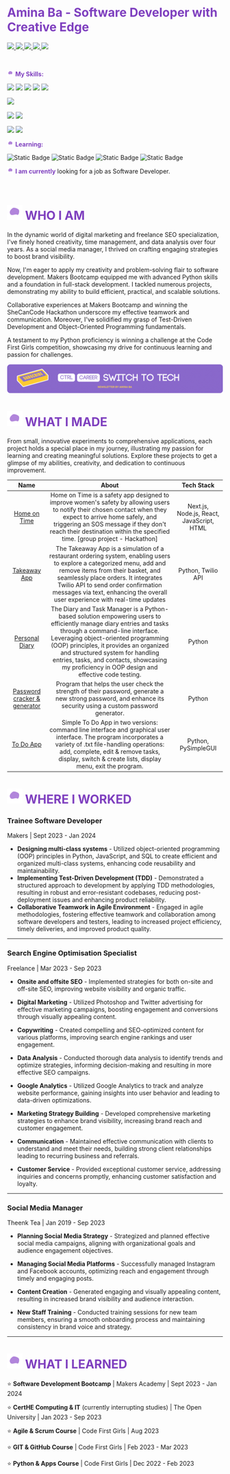 # <span style="color: #7F40BF">Amina Ba - Software Developer with Creative Edge</span>


<p>
  <a href="mailto:abaaminaba@gmail.com">
    <img src="https://img.shields.io/badge/-abaaminaba@gmail.com-6633cc?style=flat-square&logo=Gmail&logoColor=white&link=mailto:abaaminaba@gmail.com" />
  </a>
  <a href="https://www.linkedin.com/in/baamina">
    <img src="https://img.shields.io/badge/-Amina%20Ba-6633cc?style=flat-square&logo=Linkedin&logoColor=white&link=https://www.linkedin.com/in/baamina" />
  </a>
  <a href="https://www.codewars.com/users/xAmiBa">
    <img src="https://img.shields.io/badge/xAmiBa-6633cc?style=flat-square&logo=Codewars&logoColor=white" />
  </a>
  <a href="https://twitter.com/xAmiBa">
    <img src="https://img.shields.io/badge/xAmiBa-6633cc?style=flat-square&logo=Twitter&logoColor=white" />
  </a>
  <a href="https://www.linkedin.com/newsletters/ctrl-career-switch-to-tech-7099156156140371968/">
    <img src="https://img.shields.io/badge/My Newsletter-6633cc?style=flat-square&logo=minutemailer&logoColor=white&link=https://www.linkedin.com/newsletters/ctrl-career-switch-to-tech-7099156156140371968/" />
  </a>
</p>

<br>

<img height="15px" width="15px" src="https://github.com/xAmiBa/xAmiBa/blob/358f0839515a003bb812c1db867ee28fbdfed6ca/L1iJk9jegs.gif" /><span style="color: #7F40BF"> **My Skills:**</span>

<img src="https://img.shields.io/badge/Python-FFD43B?style=for-the-badge&logo=python&logoColor=blue" /> <img src="https://img.shields.io/badge/Numpy-777BB4?style=for-the-badge&logo=numpy&logoColor=white" /> <img src="https://img.shields.io/badge/Pandas-2C2D72?style=for-the-badge&logo=pandas&logoColor=white" /> <img src="https://img.shields.io/badge/Plotly-239120?style=for-the-badge&logo=plotly&logoColor=white" /> <img src="https://img.shields.io/badge/Streamlit-FF4B4B?style=for-the-badge&logo=Streamlit&logoColor=white" />

<img src="https://img.shields.io/badge/PostgreSQL-316192?style=for-the-badge&logo=postgresql&logoColor=white"/>

<img src="https://img.shields.io/badge/GIT-E44C30?style=for-the-badge&logo=git&logoColor=white" /> <img src="https://img.shields.io/badge/GitHub-100000?style=for-the-badge&logo=github&logoColor=white" />

<img src="https://img.shields.io/badge/VSCode-0078D4?style=for-the-badge&logo=visual%20studio%20code&logoColor=white" /> <img src="https://img.shields.io/badge/PyCharm-000000.svg?&style=for-the-badge&logo=PyCharm&logoColor=white" />

<img height="15px" width="15px" src="https://github.com/xAmiBa/xAmiBa/blob/358f0839515a003bb812c1db867ee28fbdfed6ca/L1iJk9jegs.gif" /><span style="color: #7F40BF"> **Learning:**</span>

![Static Badge](https://img.shields.io/badge/Advanced_Python-purple)
![Static Badge](https://img.shields.io/badge/Test_Drived_Development-purple)
![Static Badge](https://img.shields.io/badge/Object_Oriented_Programming-purple)
![Static Badge](https://img.shields.io/badge/Pair_Programming-purple)




<img height="15px" width="15px" src="https://github.com/xAmiBa/xAmiBa/blob/358f0839515a003bb812c1db867ee28fbdfed6ca/L1iJk9jegs.gif" /><span style="color: #7F40BF"> **I am currently**</span> looking for a job as Software Developer.


</p>
<br>


# <img height="35px" width="35px" src="https://github.com/xAmiBa/xAmiBa/blob/358f0839515a003bb812c1db867ee28fbdfed6ca/L1iJk9jegs.gif" /><span style="color: #7F40BF"> WHO I AM </span>

In the dynamic world of digital marketing and freelance SEO specialization, I've finely honed creativity, time management, and data analysis over four years. As a social media manager, I thrived on crafting engaging strategies to boost brand visibility.

Now, I'm eager to apply my creativity and problem-solving flair to software development. Makers Bootcamp equipped me with advanced Python skills and a foundation in full-stack development. I tackled numerous projects, demonstrating my ability to build efficient, practical, and scalable solutions.

Collaborative experiences at Makers Bootcamp and winning the SheCanCode Hackathon underscore my effective teamwork and communication. Moreover, I've solidified my grasp of Test-Driven Development and Object-Oriented Programming fundamentals.

A testament to my Python proficiency is winning a challenge at the Code First Girls competition, showcasing my drive for continuous learning and passion for challenges.

<a href="https://www.linkedin.com/newsletters/ctrl-career-switch-to-tech-7099156156140371968/">
  <img src="https://github.com/xAmiBa/xAmiBa/blob/main/newbannerImage.gif" />
</a>


# <img height="35px" width="35px" src="https://github.com/xAmiBa/xAmiBa/blob/358f0839515a003bb812c1db867ee28fbdfed6ca/L1iJk9jegs.gif" /> <span style="color: #7F40BF">WHAT I MADE</span>
 From small, innovative experiments to comprehensive applications, each project holds a special place in my journey, illustrating my passion for learning and creating meaningful solutions. Explore these projects to get a glimpse of my abilities, creativity, and dedication to continuous improvement.


|                                  **Name**                                  |                                                                                                                                        About                                                                                                                                         |                Tech Stack                 |
|:--------------------------------------------------------------------------:|:------------------------------------------------------------------------------------------------------------------------------------------------------------------------------------------------------------------------------------------------------------------------------------:|:-----------------------------------------:|
|           [Home on Time](https://github.com/JLoobs/Home-On-Time)           | Home on Time is a safety app designed to improve women's safety by allowing users to notify their chosen contact when they expect to arrive home safely, and triggering an SOS message if they don't reach their destination within the specified time. \[group project - Hackathon] | Next.js, Node.js, React, JavaScript, HTML |
|           [Takeaway App](https://github.com/xAmiBa/Takeaway_app)           | The Takeaway App is a simulation of a restaurant ordering system, enabling users to explore a categorized menu, add and remove items from their basket, and seamlessly place orders. It integrates Twilio API to send order confirmation messages via text, enhancing the overall user experience with real-time updates | Python, Twilio API |
|           [Personal Diary](https://github.com/xAmiBa/Personal_Diary)           | The Diary and Task Manager is a Python-based solution empowering users to efficiently manage diary entries and tasks through a command-line interface. Leveraging object-oriented programming (OOP) principles, it provides an organized and structured system for handling entries, tasks, and contacts, showcasing my proficiency in OOP design and effective code testing. | Python |
| [Password cracker & generator](https://github.com/xAmiBa/Password_Cracker) |                                                             Program that helps the user check the strength of their password, generate a new strong password, and enhance its security using a custom password generator.                                                              |                  Python                   |
|           [To Do App](https://github.com/xAmiBa/To_Do)           | Simple To Do App in two versions: command line interface and graphical user interface. The program incorporates a variety of .txt file-handling operations: add, complete, edit & remove tasks, display, switch & create lists, display menu, exit the program. | Python, PySimpleGUI |

<!-- Non full-stack projects
| Name      | About                                                              | Tech Stack         |
|-----------|--------------------------------------------------------------------|--------------------|
| John Doe  | Passionate software developer with a focus on web applications.   | HTML, CSS, JavaScript, React |
| Jane Smith| Experienced in mobile app development with a knack for UI/UX design.| Swift, Java, Kotlin, Flutter |
| Alex Lee  | Full-stack developer with expertise in building scalable solutions.| Python, Django, JavaScript, React | -->



# <img height="35px" width="35px" src="https://github.com/xAmiBa/xAmiBa/blob/358f0839515a003bb812c1db867ee28fbdfed6ca/L1iJk9jegs.gif" /> <span style="color: #7F40BF">WHERE I WORKED</span>
### Trainee Software Developer

Makers | Sept 2023 - Jan 2024
- **Designing multi-class systems** - Utilized object-oriented programming (OOP) principles in Python, JavaScript, and SQL to create efficient and organized multi-class systems, enhancing code reusability and maintainability.
- **Implementing Test-Driven Development (TDD)** - Demonstrated a structured approach to development by applying TDD methodologies, resulting in robust and error-resistant codebases, reducing post-deployment issues and enhancing product reliability.
- **Collaborative Teamwork in Agile Environment** - Engaged in agile methodologies, fostering effective teamwork and collaboration among software developers and testers, leading to increased project efficiency, timely deliveries, and improved product quality.
---
### Search Engine Optimisation Specialist

Freelance | Mar 2023 - Sep 2023

- **Onsite and offsite SEO** - Implemented strategies for both on-site and off-site SEO, improving website visibility and organic traffic.

- **Digital Marketing** - Utilized Photoshop and Twitter advertising for effective marketing campaigns, boosting engagement and conversions through visually appealing content.

- **Copywriting** - Created compelling and SEO-optimized content for various platforms, improving search engine rankings and user engagement.

- **Data Analysis** - Conducted thorough data analysis to identify trends and optimize strategies, informing decision-making and resulting in more effective SEO campaigns.

- **Google Analytics** - Utilized Google Analytics to track and analyze website performance, gaining insights into user behavior and leading to data-driven optimizations.

- **Marketing Strategy Building** - Developed comprehensive marketing strategies to enhance brand visibility, increasing brand reach and customer engagement.

- **Communication** - Maintained effective communication with clients to understand and meet their needs, building strong client relationships leading to recurring business and referrals.

- **Customer Service** - Provided exceptional customer service, addressing inquiries and concerns promptly, enhancing customer satisfaction and loyalty.
---
### Social Media Manager

Theenk Tea | Jan 2019 - Sep 2023
- **Planning Social Media Strategy** - Strategized and planned effective social media campaigns, aligning with organizational goals and audience engagement objectives.

- **Managing Social Media Platforms** - Successfully managed Instagram and Facebook accounts, optimizing reach and engagement through timely and engaging posts.

- **Content Creation** - Generated engaging and visually appealing content, resulting in increased brand visibility and audience interaction.

- **New Staff Training** - Conducted training sessions for new team members, ensuring a smooth onboarding process and maintaining consistency in brand voice and strategy.



---------------------------------------------
# <img height="35px" width="35px" src="https://github.com/xAmiBa/xAmiBa/blob/358f0839515a003bb812c1db867ee28fbdfed6ca/L1iJk9jegs.gif" /> <span style="color: #7F40BF">WHAT I LEARNED</span>
⭐️ **Software Development Bootcamp** | Makers Academy | Sept 2023 - Jan 2024

⭐️ **CertHE Computing & IT** (currently interrupting studies) | The Open University | 
Jan 2023 - Sep 2023

⭐️ **Agile & Scrum Course** | Code First Girls | Aug 2023

⭐️ **GIT & GitHub Course** | Code First Girls | Feb 2023 - Mar 2023

⭐️ **Python & Apps Course** | Code First Girls | Dec 2022 - Feb 2023